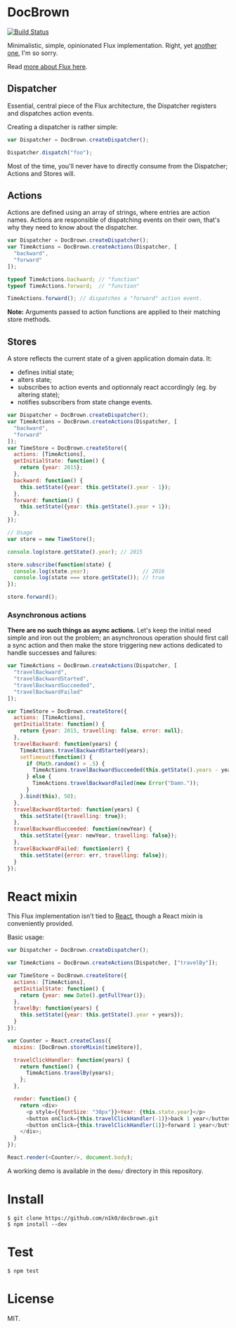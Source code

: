 DocBrown
========

[![Build Status](https://travis-ci.org/n1k0/docbrown.svg?branch=travis)](https://travis-ci.org/n1k0/docbrown)

Minimalistic, simple, opinionated Flux implementation. Right, yet [another one](https://www.npmjs.com/search?q=flux), I'm so sorry.

Read [more about Flux here](http://facebook.github.io/flux/docs/overview.html).

Dispatcher
----------

Essential, central piece of the Flux architecture, the Dispatcher registers and dispatches action events.

Creating a dispatcher is rather simple:

```js
var Dispatcher = DocBrown.createDispatcher();

Dispatcher.dispatch("foo");
```

Most of the time, you'll never have to directly consume from the Dispatcher; Actions and Stores will.

Actions
-------

Actions are defined using an array of strings, where entries are action names. Actions are responsible of dispatching events on their own, that's why they need to know about the dispatcher.

```js
var Dispatcher = DocBrown.createDispatcher();
var TimeActions = DocBrown.createActions(Dispatcher, [
  "backward",
  "forward"
]);

typeof TimeActions.backward; // "function"
typeof TimeActions.forward;  // "function"

TimeActions.forward(); // dispatches a "forward" action event.
```

**Note:** Arguments passed to action functions are applied to their matching store methods.

Stores
------

A store reflects the current state of a given application domain data. It:

- defines initial state;
- alters state;
- subscribes to action events and optionnaly react accordingly (eg. by altering state);
- notifies subscribers from state change events.

```js
var Dispatcher = DocBrown.createDispatcher();
var TimeActions = DocBrown.createActions(Dispatcher, [
  "backward",
  "forward"
]);
var TimeStore = DocBrown.createStore({
  actions: [TimeActions],
  getInitialState: function() {
    return {year: 2015};
  },
  backward: function() {
    this.setState({year: this.getState().year - 1});
  },
  forward: function() {
    this.setState({year: this.getState().year + 1});
  },
});

// Usage
var store = new TimeStore();

console.log(store.getState().year); // 2015

store.subscribe(function(state) {
  console.log(state.year);                 // 2016
  console.log(state === store.getState()); // true
});

store.forward();
```

### Asynchronous actions

**There are no such things as async actions.** Let's keep the initial need simple and iron out the problem; an asynchronous operation should first call a sync action and then make the store triggering new actions dedicated to handle successes and failures:

```js
var TimeActions = DocBrown.createActions(Dispatcher, [
  "travelBackward",
  "travelBackwardStarted",
  "travelBackwardSucceeded",
  "travelBackwardFailed"
]);

var TimeStore = DocBrown.createStore({
  actions: [TimeActions],
  getInitialState: function() {
    return {year: 2015, travelling: false, error: null};
  },
  travelBackward: function(years) {
    TimeActions.travelBackwardStarted(years);
    setTimeout(function() {
      if (Math.random() > .5) {
        TimeActions.travelBackwardSucceeded(this.getState().years - years);
      } else {
        TimeActions.travelBackwardFailed(new Error("Damn."));
      }
    }.bind(this), 50);
  },
  travelBackwardStarted: function(years) {
    this.setState({travelling: true});
  },
  travelBackwardSucceeded: function(newYear) {
    this.setState({year: newYear, travelling: false});
  },
  travelBackwardFailed: function(err) {
    this.setState({error: err, travelling: false});
  }
});
```

React mixin
===========

This Flux implementation isn't tied to [React](facebook.github.io/react/), though a React mixin is conveniently provided.

Basic usage:

```js
var Dispatcher = DocBrown.createDispatcher();

var TimeActions = DocBrown.createActions(Dispatcher, ["travelBy"]);

var TimeStore = DocBrown.createStore({
  actions: [TimeActions],
  getInitialState: function() {
    return {year: new Date().getFullYear()};
  },
  travelBy: function(years) {
    this.setState({year: this.getState().year + years});
  }
});

var Counter = React.createClass({
  mixins: [DocBrown.storeMixin(timeStore)],

  travelClickHandler: function(years) {
    return function() {
      TimeActions.travelBy(years);
    };
  },

  render: function() {
    return <div>
      <p style={{fontSize: "30px"}}>Year: {this.state.year}</p>
      <button onClick={this.travelClickHandler(-1)}>back 1 year</button>
      <button onClick={this.travelClickHandler(1)}>forward 1 year</button>
    </div>;
  }
});

React.render(<Counter/>, document.body);
```

A working demo is available in the `demo/` directory in this repository.

Install
=======

    $ git clone https://github.com/n1k0/docbrown.git
    $ npm install --dev

Test
====

    $ npm test

License
=======

MIT.
